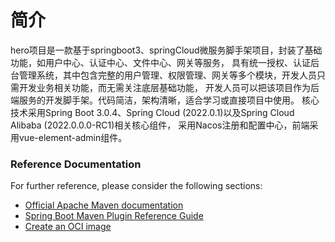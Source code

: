 # 简介
hero项目是一款基于springboot3、springCloud微服务脚手架项目，封装了基础功能，如用户中心、认证中心、文件中心、网关等服务，
具有统一授权、认证后台管理系统，其中包含完整的用户管理、权限管理、网关等多个模块，开发人员只需开发业务相关功能，而无需关注底层基础功能，
开发人员可以把该项目作为后端服务的开发脚手架。代码简洁，架构清晰，适合学习或直接项目中使用。 
核心技术采用Spring Boot 3.0.4、Spring Cloud (2022.0.1)以及Spring Cloud Alibaba (2022.0.0.0-RC1)相关核心组件，
采用Nacos注册和配置中心，前端采用vue-element-admin组件。

### Reference Documentation
For further reference, please consider the following sections:

* [Official Apache Maven documentation](https://maven.apache.org/guides/index.html)
* [Spring Boot Maven Plugin Reference Guide](https://docs.spring.io/spring-boot/docs/3.1.0-M1/maven-plugin/reference/html/)
* [Create an OCI image](https://docs.spring.io/spring-boot/docs/3.1.0-M1/maven-plugin/reference/html/#build-image)

